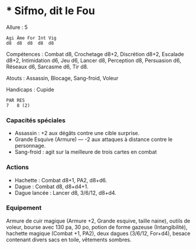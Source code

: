 
# * Sifmo, dit le Fou

Allure : 5

	Agi	Âme	For	Int	Vig
	d8	d8	d8	d8	d8

Compétences : Combat d8, Crochetage d8+2, Discrétion d8+2, Escalade d8+2, Intimidation d6, Jeu d6, Lancer d8, Perception d8, Persuasion d6, Réseaux d6, Sarcasme d6, Tir d8.

Atouts : Assassin, Blocage, Sang-froid, Voleur

Handicaps : Cupide

	PAR	RES
	7   8 (2)

### Capacités spéciales
- Assassin : +2 aux dégâts contre une cible surprise.
- Grande Esquive (Armure) — -2 aux attaques à distance contre le personnage.
- Sang-froid : agit sur la meilleure de trois cartes en combat

### Actions
- Hachette : Combat d8+1, PA2, d8+d6.
- Dague : Combat d8, d8+d4+1.
- Dague lancée : Lancer d8, 3/6/12, d8+d4.

### Equipement
Armure de cuir magique (Armure +2, Grande esquive, taille naine), outils de voleur, bourse avec 130 pa, 30 po, potion de forme gazeuse (Intangibilité), hachette magique (Combat +1, PA2), deux dagues (3/6/12, For+d4), besace contenant divers sacs en toile, vêtements sombres.

